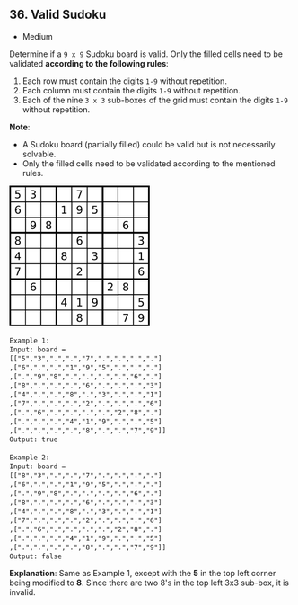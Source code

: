 ## 36. Valid Sudoku
* Medium 

Determine if a `9 x 9` Sudoku board is valid. Only the filled cells need to be validated **according to the following rules**:  

1. Each row must contain the digits `1-9` without repetition.  
2. Each column must contain the digits `1-9` without repetition.  
3. Each of the nine `3 x 3` sub-boxes of the grid must contain the digits `1-9` without repetition.  

**Note**:  
* A Sudoku board (partially filled) could be valid but is not necessarily solvable.  
* Only the filled cells need to be validated according to the mentioned rules.  


![img.png](img.png)  
````
Example 1:  
Input: board = 
[["5","3",".",".","7",".",".",".","."]
,["6",".",".","1","9","5",".",".","."]
,[".","9","8",".",".",".",".","6","."]
,["8",".",".",".","6",".",".",".","3"]
,["4",".",".","8",".","3",".",".","1"]
,["7",".",".",".","2",".",".",".","6"]
,[".","6",".",".",".",".","2","8","."]
,[".",".",".","4","1","9",".",".","5"]
,[".",".",".",".","8",".",".","7","9"]]
Output: true

Example 2:
Input: board = 
[["8","3",".",".","7",".",".",".","."]
,["6",".",".","1","9","5",".",".","."]
,[".","9","8",".",".",".",".","6","."]
,["8",".",".",".","6",".",".",".","3"]
,["4",".",".","8",".","3",".",".","1"]
,["7",".",".",".","2",".",".",".","6"]
,[".","6",".",".",".",".","2","8","."]
,[".",".",".","4","1","9",".",".","5"]
,[".",".",".",".","8",".",".","7","9"]]
Output: false
````
**Explanation**: Same as Example 1, except with the **5** in the top left corner being modified to **8**. Since there are two 8's in the top left 3x3 sub-box, it is invalid.  
